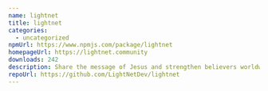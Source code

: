 ```yaml
---
name: lightnet
title: lightnet
categories:
  - uncategorized
npmUrl: https://www.npmjs.com/package/lightnet
homepageUrl: https://lightnet.community
downloads: 242
description: Share the message of Jesus and strengthen believers worldwide.
repoUrl: https://github.com/LightNetDev/lightnet
---
```

